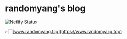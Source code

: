 # randomyang's blog

[![Netlify Status](https://api.netlify.com/api/v1/badges/25022027-47f8-4396-99cd-5e5d5eec7e38/deploy-status)](https://app.netlify.com/sites/randomyang/deploys)

👉🏻[www.randomyang.top](https://www.randomyang.top)